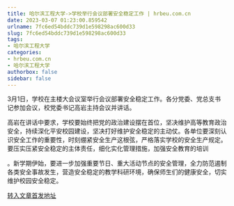 ```yaml
---
title: 哈尔滨工程大学->学校举行会议部署安全稳定工作 | hrbeu.com.cn
date: 2023-03-07 01:23:00.859542
urlname: 7fc6ed54bddc739d1e598298ac600d33
slug: 7fc6ed54bddc739d1e598298ac600d33
tags: 
- 哈尔滨工程大学
categories:
- hrbeu.com.cn
- 哈尔滨工程大学
authorbox: false
sidebar: false
---
```

3月1日，学校在主楼大会议室举行会议部署安全稳定工作。各分党委、党总支书记参加会议，校党委书记高岩主持会议并讲话。

高岩在讲话中要求，学校要始终把党的政治建设摆在首位，坚决维护高等教育政治安全，持续深化平安校园建设，坚决打好维护安全稳定的主动仗。各单位要深刻认识安全工作的重要性，时刻绷紧安全生产这根弦，严格落实学校的安全生产规定。要压实压紧安全稳定的主体责任，细化实化管理措施，加强安全教育的培训
<!--more-->
。新学期伊始，要进一步加强重要节日、重大活动节点的安全管理，全力防范遏制各类安全事故发生，营造安全稳定的教学科研环境，确保师生们的健康安全，切实维护校园安全稳定。



[转入文章首发地址](http://gongxue.cn/info/1141/74644.htm)